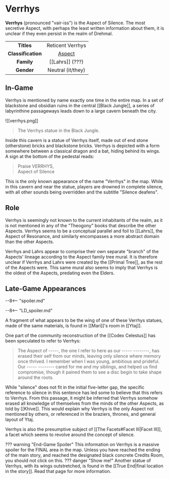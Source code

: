 # Verrhys

**Verrhys** (pronounced "vair-iss") is the Aspect of Silence. The most secretive Aspect, with perhaps the least written information about them, it is unclear if they even persist in the realm of Drehmal.

|  |  |
|:----------:|:----------------------:|
| **Titles** | Reticent Verrhys |
| **Classification** | [Aspect](/Lore/Higher_Beings/Aspects/) |
| **Family** | [[Lahrs]] (???) |
| **Gender** | Neutral (it/they) |

## In-Game

Verrhys is mentioned by name exactly one time in the entire map. In a set of blackstone and obsidian ruins in the central [[Black Jungle]], a series of labyrinthine passageways leads down to a large cavern beneath the city. 

![[verrhys.png]]
> The Verrhys statue in the Black Jungle.

Inside this cavern is a statue of Verrhys itself, made out of end stone (otherstone) bricks and blackstone bricks. Verrhys is depicted with a form somewhere between a classical dragon and a bat, hiding behind its wings. A sign at the bottom of the pedestal reads: 

> Praise VERRHYS, <br>
> Aspect of Silence

This is the only known appearance of the name "Verrhys" in the map. While in this cavern and near the statue, players are drowned in complete silence, with all other sounds being overridden and the subtitle "Silence deafens".

## Role

Verrhys is seemingly not known to the current inhabitants of the realm, as it is not mentioned in any of the "Theogony" books that describe the other Aspects. Verrhys seems to be a conceptual parallel and foil to [[Lahrs]], the Aspect of Resonance, and similarly encompasses a more abstract domain than the other Aspects. 

Verrhys and Lahrs appear to comprise their own separate "branch" of the Aspects' lineage according to the Aspect family tree mural. It is therefore unclear if Verrhys and Lahrs were created by the [[Primal Tree]], as the rest of the Aspects were. This same mural also seems to imply that Verrhys is the oldest of the Aspects, predating even the Elders.

## Late-Game Appearances

--8<-- "spoiler.md"

--8<-- "LD_spoiler.md"

A fragment of what appears to be the wing of one of these Verrhys statues, made of the same materials, is found in [[Mari]]'s room in [[Ytaj]].

One part of the community reconstruction of the [[Codex Celestus]] has been speculated to refer to Verrhys:

> The Aspect of -----, the one I refer to here as our ----- --------, has erased their self from our minds, leaving only silence where memory once thrived. I remember when I was young, ambitious and prideful. Our ----- -------- cared for me and my siblings, and helped us find compromise, though it pained them to see a disc begin to take shape around the roots.

While "silence" does not fit in the initial five-letter gap, the specific reference to silence in this sentence has led some to believe that this refers to Verrhys. From this passage, it might be inferred that Verrhys somehow erased all knowledge of themselves from the minds of the other Aspects, as told by [[Khive]]. This would explain why Verrhys is the only Aspect not mentioned by others, or referenced in the braziers, thrones, and general layout of Ytaj.

Verrhys is also the presumptive subject of [[The Facets#Facet III|Facet III]], a facet which seems to revolve around the concept of silence.

??? warning "End-Game Spoiler"
    This information on Verrhys is a massive spoiler for the FINAL area in the map. Unless you have reached the ending of the main story, and reached the designated black concrete Credits Room, you should not click on this.
    ??? danger "Show me!"
        Another statue of Verrhys, with its wings outstretched, is found in the [[True End|final location in the story]]. Read that page for more information.
